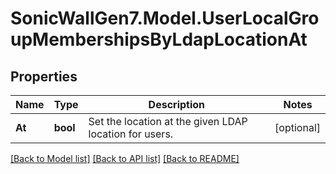 # SonicWallGen7.Model.UserLocalGroupMembershipsByLdapLocationAt

## Properties

Name | Type | Description | Notes
------------ | ------------- | ------------- | -------------
**At** | **bool** | Set the location at the given LDAP location for users. | [optional] 

[[Back to Model list]](../README.md#documentation-for-models) [[Back to API list]](../README.md#documentation-for-api-endpoints) [[Back to README]](../README.md)


